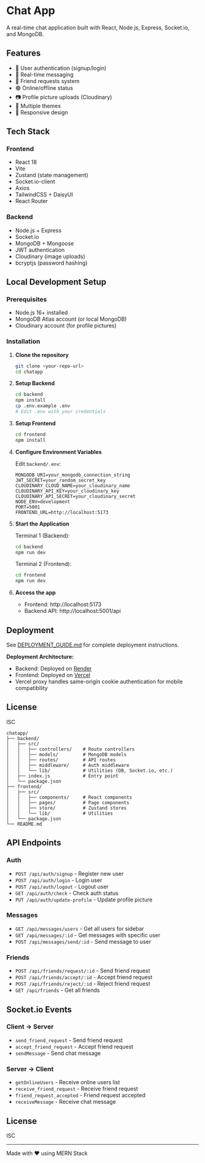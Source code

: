 # Chat App

A real-time chat application built with React, Node.js, Express, Socket.io, and MongoDB.

## Features

- 🔐 User authentication (signup/login)
- 💬 Real-time messaging
- 👥 Friend requests system
- 🟢 Online/offline status
- 📷 Profile picture uploads (Cloudinary)
- 🎨 Multiple themes
- 📱 Responsive design

## Tech Stack

### Frontend

- React 18
- Vite
- Zustand (state management)
- Socket.io-client
- Axios
- TailwindCSS + DaisyUI
- React Router

### Backend

- Node.js + Express
- Socket.io
- MongoDB + Mongoose
- JWT authentication
- Cloudinary (image uploads)
- bcryptjs (password hashing)

## Local Development Setup

### Prerequisites

- Node.js 16+ installed
- MongoDB Atlas account (or local MongoDB)
- Cloudinary account (for profile pictures)

### Installation

1. **Clone the repository**

   ```bash
   git clone <your-repo-url>
   cd chatapp
   ```

2. **Setup Backend**

   ```bash
   cd backend
   npm install
   cp .env.example .env
   # Edit .env with your credentials
   ```

3. **Setup Frontend**

   ```bash
   cd frontend
   npm install
   ```

4. **Configure Environment Variables**

   Edit `backend/.env`:

   ```env
   MONGODB_URI=your_mongodb_connection_string
   JWT_SECRET=your_random_secret_key
   CLOUDINARY_CLOUD_NAME=your_cloudinary_name
   CLOUDINARY_API_KEY=your_cloudinary_key
   CLOUDINARY_API_SECRET=your_cloudinary_secret
   NODE_ENV=development
   PORT=5001
   FRONTEND_URL=http://localhost:5173
   ```

5. **Start the Application**

   Terminal 1 (Backend):

   ```bash
   cd backend
   npm run dev
   ```

   Terminal 2 (Frontend):

   ```bash
   cd frontend
   npm run dev
   ```

6. **Access the app**
   - Frontend: http://localhost:5173
   - Backend API: http://localhost:5001/api

## Deployment

See [DEPLOYMENT_GUIDE.md](./DEPLOYMENT_GUIDE.md) for complete deployment instructions.

**Deployment Architecture:**

- Backend: Deployed on [Render](https://render.com/)
- Frontend: Deployed on [Vercel](https://vercel.com/)
- Vercel proxy handles same-origin cookie authentication for mobile compatibility

## License

ISC

```
chatapp/
├── backend/
│   ├── src/
│   │   ├── controllers/    # Route controllers
│   │   ├── models/         # MongoDB models
│   │   ├── routes/         # API routes
│   │   ├── middleware/     # Auth middleware
│   │   └── lib/            # Utilities (DB, Socket.io, etc.)
│   ├── index.js            # Entry point
│   └── package.json
├── frontend/
│   ├── src/
│   │   ├── components/     # React components
│   │   ├── pages/          # Page components
│   │   ├── store/          # Zustand stores
│   │   └── lib/            # Utilities
│   └── package.json
└── README.md
```

## API Endpoints

### Auth

- `POST /api/auth/signup` - Register new user
- `POST /api/auth/login` - Login user
- `POST /api/auth/logout` - Logout user
- `GET /api/auth/check` - Check auth status
- `PUT /api/auth/update-profile` - Update profile picture

### Messages

- `GET /api/messages/users` - Get all users for sidebar
- `GET /api/messages/:id` - Get messages with specific user
- `POST /api/messages/send/:id` - Send message to user

### Friends

- `POST /api/friends/request/:id` - Send friend request
- `POST /api/friends/accept/:id` - Accept friend request
- `POST /api/friends/reject/:id` - Reject friend request
- `GET /api/friends` - Get all friends

## Socket.io Events

### Client → Server

- `send_friend_request` - Send friend request
- `accept_friend_request` - Accept friend request
- `sendMessage` - Send chat message

### Server → Client

- `getOnlineUsers` - Receive online users list
- `receive_friend_request` - Receive friend request
- `friend_request_accepted` - Friend request accepted
- `receiveMessage` - Receive chat message

## License

ISC

---

Made with ❤️ using MERN Stack
